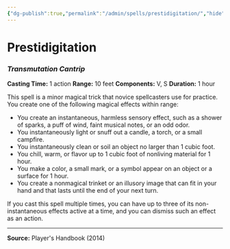 ```yaml
---
{"dg-publish":true,"permalink":"/admin/spells/prestidigitation/","hide":true,"updated":"2025-08-05T19:49:54.842+01:00"}
---
```


# Prestidigitation
### *Transmutation Cantrip*
**Casting Time:** 1 action
**Range:** 10 feet
**Components:** V, S
**Duration:** 1 hour

This spell is a minor magical trick that novice spellcasters use for practice. You create one of the following magical effects within range:

- You create an instantaneous, harmless sensory effect, such as a shower of sparks, a puff of wind, faint musical notes, or an odd odor.
- You instantaneously light or snuff out a candle, a torch, or a small campfire.
- You instantaneously clean or soil an object no larger than 1 cubic foot.
- You chill, warm, or flavor up to 1 cubic foot of nonliving material for 1 hour.
- You make a color, a small mark, or a symbol appear on an object or a surface for 1 hour.
- You create a nonmagical trinket or an illusory image that can fit in your hand and that lasts until the end of your next turn.

If you cast this spell multiple times, you can have up to three of its non-instantaneous effects active at a time, and you can dismiss such an effect as an action.

---
**Source:** Player's Handbook (2014)